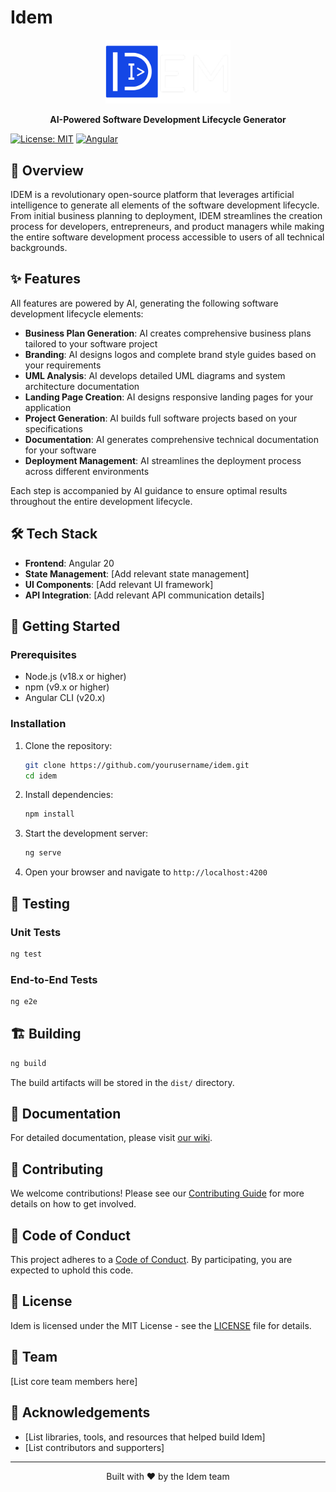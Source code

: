 # Idem

<div align="center">
  <img src="public/assets/icons/logo_white.png" alt="Idem Logo" width="200">
  <p><strong>AI-Powered Software Development Lifecycle Generator</strong></p>
</div>

[![License: MIT](https://img.shields.io/badge/License-MIT-blue.svg)](https://opensource.org/licenses/MIT)
[![Angular](https://img.shields.io/badge/Angular-20-dd0031.svg)](https://angular.dev/)

## 🚀 Overview

IDEM is a revolutionary open-source platform that leverages artificial intelligence to generate all elements of the software development lifecycle. From initial business planning to deployment, IDEM streamlines the creation process for developers, entrepreneurs, and product managers while making the entire software development process accessible to users of all technical backgrounds.

## ✨ Features

All features are powered by AI, generating the following software development lifecycle elements:

- **Business Plan Generation**: AI creates comprehensive business plans tailored to your software project
- **Branding**: AI designs logos and complete brand style guides based on your requirements
- **UML Analysis**: AI develops detailed UML diagrams and system architecture documentation
- **Landing Page Creation**: AI designs responsive landing pages for your application
- **Project Generation**: AI builds full software projects based on your specifications
- **Documentation**: AI generates comprehensive technical documentation for your software
- **Deployment Management**: AI streamlines the deployment process across different environments

Each step is accompanied by AI guidance to ensure optimal results throughout the entire development lifecycle.

## 🛠️ Tech Stack

- **Frontend**: Angular 20
- **State Management**: [Add relevant state management]
- **UI Components**: [Add relevant UI framework]
- **API Integration**: [Add relevant API communication details]

## 🏁 Getting Started

### Prerequisites

- Node.js (v18.x or higher)
- npm (v9.x or higher)
- Angular CLI (v20.x)

### Installation

1. Clone the repository:

   ```bash
   git clone https://github.com/yourusername/idem.git
   cd idem
   ```

2. Install dependencies:

   ```bash
   npm install
   ```

3. Start the development server:

   ```bash
   ng serve
   ```

4. Open your browser and navigate to `http://localhost:4200`

## 🧪 Testing

### Unit Tests

```bash
ng test
```

### End-to-End Tests

```bash
ng e2e
```

## 🏗️ Building

```bash
ng build
```

The build artifacts will be stored in the `dist/` directory.

## 📝 Documentation

For detailed documentation, please visit [our wiki](https://github.com/yourusername/idem/wiki).

## 🤝 Contributing

We welcome contributions! Please see our [Contributing Guide](CONTRIBUTING.md) for more details on how to get involved.

## 📜 Code of Conduct

This project adheres to a [Code of Conduct](CODE_OF_CONDUCT.md). By participating, you are expected to uphold this code.

## 📄 License

Idem is licensed under the MIT License - see the [LICENSE](LICENSE) file for details.

## 👥 Team

[List core team members here]

## 🙏 Acknowledgements

- [List libraries, tools, and resources that helped build Idem]
- [List contributors and supporters]

---

<div align="center">
  <p>Built with ❤️ by the Idem team</p>
</div>
